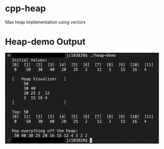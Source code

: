 # cpp-heap

Max heap implementation using vectors

# Heap-demo Output

![ Heap-demo Output ](/images/heap-demo-output.png)
